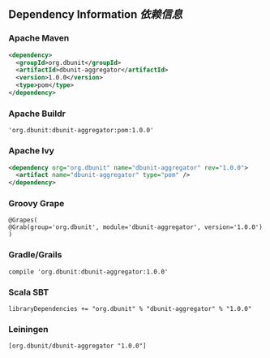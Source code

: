 ## Dependency Information *依赖信息*

### Apache Maven

```xml
<dependency>
  <groupId>org.dbunit</groupId>
  <artifactId>dbunit-aggregator</artifactId>
  <version>1.0.0</version>
  <type>pom</type>
</dependency>
```

### Apache Buildr

`'org.dbunit:dbunit-aggregator:pom:1.0.0'`

### Apache Ivy

```xml
<dependency org="org.dbunit" name="dbunit-aggregator" rev="1.0.0">
  <artifact name="dbunit-aggregator" type="pom" />
</dependency>
```

### Groovy Grape

```
@Grapes(
@Grab(group='org.dbunit', module='dbunit-aggregator', version='1.0.0')
)
```

### Gradle/Grails

`compile 'org.dbunit:dbunit-aggregator:1.0.0'`

### Scala SBT

`libraryDependencies += "org.dbunit" % "dbunit-aggregator" % "1.0.0"`

### Leiningen

`[org.dbunit/dbunit-aggregator "1.0.0"]`
